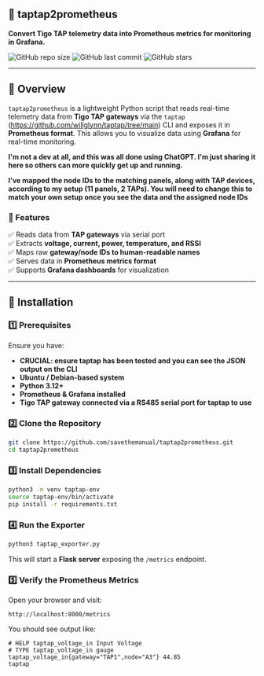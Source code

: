 ## **📡 taptap2prometheus**
**Convert Tigo TAP telemetry data into Prometheus metrics for monitoring in Grafana.**

![GitHub repo size](https://img.shields.io/github/repo-size/savethemanual/taptap2prometheus)
![GitHub last commit](https://img.shields.io/github/last-commit/savethemanual/taptap2prometheus)
![GitHub stars](https://img.shields.io/github/stars/savethemanual/taptap2prometheus?style=social)

---

## **📖 Overview**
`taptap2prometheus` is a lightweight Python script that reads real-time telemetry data from **Tigo TAP gateways** via the `taptap` (https://github.com/willglynn/taptap/tree/main) CLI and exposes it in **Prometheus format**. This allows you to visualize data using **Grafana** for real-time monitoring.

**I'm not a dev at all, and this was all done using ChatGPT. I'm just sharing it here so others can more quickly get up and running.**

**I've mapped the node IDs to the matching panels, along with TAP devices, according to my setup (11 panels, 2 TAPs). You will need to change this to match your own setup once you see the data and the assigned node IDs**


### **🔹 Features**
✅ Reads data from **TAP gateways** via serial port  
✅ Extracts **voltage, current, power, temperature, and RSSI**  
✅ Maps raw **gateway/node IDs to human-readable names**  
✅ Serves data in **Prometheus metrics format**  
✅ Supports **Grafana dashboards** for visualization  

---

## **🚀 Installation**

### **1️⃣ Prerequisites**
Ensure you have:
- **CRUCIAL: ensure taptap has been tested and you can see the JSON output on the CLI**
- **Ubuntu / Debian-based system**
- **Python 3.12+**
- **Prometheus & Grafana installed**
- **Tigo TAP gateway connected via a RS485 serial port for taptap to use**

### **2️⃣ Clone the Repository**
```sh
git clone https://github.com/savethemanual/taptap2prometheus.git
cd taptap2prometheus
```

### **3️⃣ Install Dependencies**
```sh
python3 -m venv taptap-env
source taptap-env/bin/activate
pip install -r requirements.txt
```

### **4️⃣ Run the Exporter**
```sh
python3 taptap_exporter.py
```
This will start a **Flask server** exposing the `/metrics` endpoint.

### **5️⃣ Verify the Prometheus Metrics**
Open your browser and visit:
```
http://localhost:8000/metrics
```

You should see output like:
```
# HELP taptap_voltage_in Input Voltage
# TYPE taptap_voltage_in gauge
taptap_voltage_in{gateway="TAP1",node="A3"} 44.85
taptap
